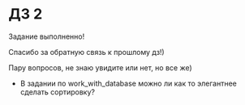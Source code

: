 # ДЗ 2

Задание выполненно!    

Спасибо за обратную связь к прошлому дз!)   

Пару вопросов, не знаю увидите или нет, но все же)  
 
- В задании по work_with_database можно ли как то элегантнее сделать сортировку?  


